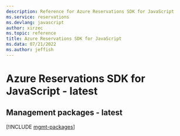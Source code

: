 ```yaml
---
description: Reference for Azure Reservations SDK for JavaScript
ms.service: reservations
ms.devlang: javascript
author: xirzec
ms.topic: reference
title: Azure Reservations SDK for JavaScript
ms.data: 07/21/2022
ms.author: jeffish
---
```

# Azure Reservations SDK for JavaScript - latest

## Management packages - latest
[!INCLUDE [mgmt-packages](reservations-mgmt-index.md)]